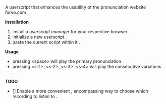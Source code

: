 A userscript that enhances the usability of the pronunciation website forvo.com .

**Installation**

1.   install a _userscript manager_ for your respective browser .
2.   initialize a new userscript .
3.   paste the current script within it .

**Usage**

*   pressing \<space\> will play the primary pronunciation .
*   pressing \<s-1\> ,\<s-2\> ,\<s-3\> ,\<s-4\> will play the consecutive variations .

**TODO**
- []  Enable a more convenient , encompassing way to choose which recording to listen to .
